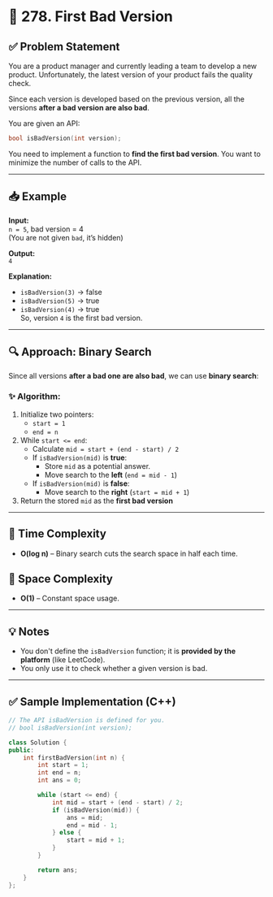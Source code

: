 # 🧪 278. First Bad Version

## ✅ Problem Statement

You are a product manager and currently leading a team to develop a new product. Unfortunately, the latest version of your product fails the quality check.

Since each version is developed based on the previous version, all the versions **after a bad version are also bad**.

You are given an API:

```cpp
bool isBadVersion(int version);
```

You need to implement a function to **find the first bad version**. You want to minimize the number of calls to the API.

---

## 📥 Example

**Input:**  
`n = 5`, bad version = 4  
(You are not given `bad`, it’s hidden)

**Output:**  
`4`

**Explanation:**

- `isBadVersion(3)` → false
- `isBadVersion(5)` → true
- `isBadVersion(4)` → true  
  So, version `4` is the first bad version.

---

## 🔍 Approach: Binary Search

Since all versions **after a bad one are also bad**, we can use **binary search**:

### ✨ Algorithm:

1. Initialize two pointers:
   - `start = 1`
   - `end = n`
2. While `start <= end`:
   - Calculate `mid = start + (end - start) / 2`
   - If `isBadVersion(mid)` is **true**:
     - Store `mid` as a potential answer.
     - Move search to the **left** (`end = mid - 1`)
   - If `isBadVersion(mid)` is **false**:
     - Move search to the **right** (`start = mid + 1`)
3. Return the stored `mid` as the **first bad version**

---

## 🧠 Time Complexity

- **O(log n)** – Binary search cuts the search space in half each time.

## 💾 Space Complexity

- **O(1)** – Constant space usage.

---

## 💡 Notes

- You don't define the `isBadVersion` function; it is **provided by the platform** (like LeetCode).
- You only use it to check whether a given version is bad.

---

## ✅ Sample Implementation (C++)

```cpp
// The API isBadVersion is defined for you.
// bool isBadVersion(int version);

class Solution {
public:
    int firstBadVersion(int n) {
        int start = 1;
        int end = n;
        int ans = 0;

        while (start <= end) {
            int mid = start + (end - start) / 2;
            if (isBadVersion(mid)) {
                ans = mid;
                end = mid - 1;
            } else {
                start = mid + 1;
            }
        }

        return ans;
    }
};
```
